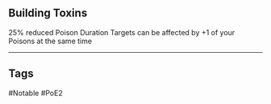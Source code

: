 ## Building Toxins
25% reduced Poison Duration
Targets can be affected by +1 of your Poisons at the same time

---
## Tags
#Notable
#PoE2
